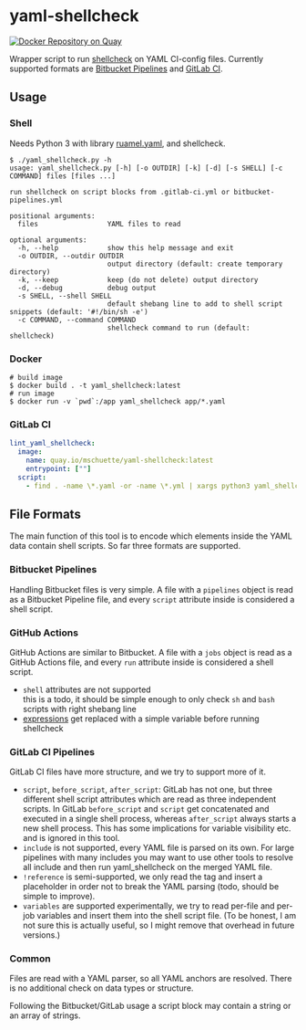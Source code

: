 # yaml-shellcheck

[![Docker Repository on Quay](https://quay.io/repository/mschuette/yaml-shellcheck/status "Docker Repository on Quay")](https://quay.io/repository/mschuette/yaml-shellcheck)

Wrapper script to run [shellcheck](https://github.com/koalaman/shellcheck) on YAML CI-config files.
Currently supported formats are [Bitbucket Pipelines](https://support.atlassian.com/bitbucket-cloud/docs/configure-bitbucket-pipelinesyml/) and [GitLab CI](https://docs.gitlab.com/ee/ci/yaml/gitlab_ci_yaml.html).

## Usage

### Shell

Needs Python 3 with library [ruamel.yaml](https://pypi.org/project/ruamel.yaml/),
and shellcheck.

```text
$ ./yaml_shellcheck.py -h
usage: yaml_shellcheck.py [-h] [-o OUTDIR] [-k] [-d] [-s SHELL] [-c COMMAND] files [files ...]

run shellcheck on script blocks from .gitlab-ci.yml or bitbucket-pipelines.yml

positional arguments:
  files                 YAML files to read

optional arguments:
  -h, --help            show this help message and exit
  -o OUTDIR, --outdir OUTDIR
                        output directory (default: create temporary directory)
  -k, --keep            keep (do not delete) output directory
  -d, --debug           debug output
  -s SHELL, --shell SHELL
                        default shebang line to add to shell script snippets (default: '#!/bin/sh -e')
  -c COMMAND, --command COMMAND
                        shellcheck command to run (default: shellcheck)
```

### Docker

```shell
# build image
$ docker build . -t yaml_shellcheck:latest
# run image
$ docker run -v `pwd`:/app yaml_shellcheck app/*.yaml
```

### GitLab CI

```yaml
lint_yaml_shellcheck:
  image:
    name: quay.io/mschuette/yaml-shellcheck:latest
    entrypoint: [""]
  script:
    - find . -name \*.yaml -or -name \*.yml | xargs python3 yaml_shellcheck.py
```

## File Formats

The main function of this tool is to encode which elements inside the YAML data
contain shell scripts. So far three formats are supported.

### Bitbucket Pipelines

Handling Bitbucket files is very simple. A file with a `pipelines` object
is read as a Bitbucket Pipeline file, and every `script` attribute inside
is considered a shell script.

### GitHub Actions

GitHub Actions are similar to Bitbucket. A file with a `jobs` object
is read as a GitHub Actions file, and every `run` attribute inside
is considered a shell script.

* `shell` attributes are not supported  
this is a todo, it should be simple enough to only check `sh` and `bash` scripts with right shebang line
* [expressions](https://docs.github.com/en/actions/reference/context-and-expression-syntax-for-github-actions) get replaced with a simple variable before running shellcheck

### GitLab CI Pipelines

GitLab CI files have more structure, and we try to support more of it.

* `script`, `before_script`, `after_script`: GitLab has not one, but three different shell script attributes which are read as three independent scripts. In GitLab `before_script` and `script` get concatenated and executed in a single shell process, whereas `after_script` always starts a new shell process. This has some implications for variable visibility etc. and is ignored in this tool.
* `include` is not supported, every YAML file is parsed on its own. For large pipelines with many includes you may want to use other tools to resolve all include and then run yaml_shellcheck on the merged YAML file.
* `!reference` is semi-supported, we only read the tag and insert a placeholder in order not to break the YAML parsing (todo, should be simple to improve).
* `variables` are supported experimentally, we try to read per-file and per-job variables and insert them into the shell script file. (To be honest, I am not sure this is actually useful, so I might remove that overhead in future versions.)

### Common

Files are read with a YAML parser, so all YAML anchors are resolved.
There is no additional check on data types or structure.

Following the Bitbucket/GitLab usage a script block may contain a string or an
array of strings.
